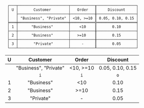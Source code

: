 ```text
 ┌───┬───────────────────────┬───────────╥──────────────────┐
 │ U │       Customer        │   Order   ║     Discount     │
 │   ├───────────────────────┼───────────╫──────────────────┤
 │   │ "Business", "Private" │ <10, >=10 ║ 0.05, 0.10, 0.15 │
 ╞═══╪═══════════════════════╪═══════════╬══════════════════╡
 │ 1 │      "Business"       │    <10    ║       0.10       │
 ├───┼───────────────────────┼───────────╫──────────────────┤
 │ 2 │      "Business"       │   >=10    ║       0.15       │
 ├───┼───────────────────────┼───────────╫──────────────────┤
 │ 3 │       "Private"       │     -     ║       0.05       │
 └───┴───────────────────────┴───────────╨──────────────────┘
```

| U |       Customer        |   Order   |     Discount     |
|:-:|:---------------------:|:---------:|:----------------:|
|   | "Business", "Private" | <10, >=10 | 0.05, 0.10, 0.15 |
|   |          `i`          |    `i`    |       `o`        |
| 1 |      "Business"       |    <10    |       0.10       |
| 2 |      "Business"       |   >=10    |       0.15       |
| 3 |       "Private"       |     -     |       0.05       |

